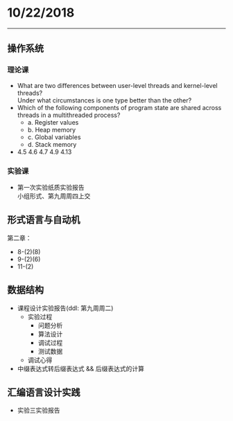 # 10/22/2018  
---
## 操作系统  

### 理论课  

- What are two differences between user-level threads and kernel-level threads?  
  Under what circumstances is one type better than the other?  
- Which of the following components of program state are shared across threads in a multithreaded process?
  - a. Register values  
  - b. Heap memory  
  - c. Global variables  
  - d. Stack memory  
- 4.5 4.6 4.7 4.9 4.13  

### 实验课  

- 第一次实验纸质实验报告  
  小组形式、第九周周四上交  

## 形式语言与自动机  
第二章：
- 8-(2)(8)  
- 9-(2)(6)  
- 11-(2)  
	
## 数据结构  
- 课程设计实验报告(ddl: 第九周周二)  
  - 实验过程  
    - 问题分析  
    - 算法设计  
    - 调试过程  
    - 测试数据  
  - 调试心得  
- 中缀表达式转后缀表达式 && 后缀表达式的计算  

## 汇编语言设计实践  
- 实验三实验报告  